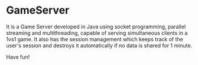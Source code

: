 # GameServer
It is a Game Server developed in Java using socket programming, parallel streaming and multithreading, capable of serving simultaneous clients in a 1vs1 game. It also has the session management which keeps track of the user's session and destroys it automatically if no data is shared for 1 minute.

Have fun!
